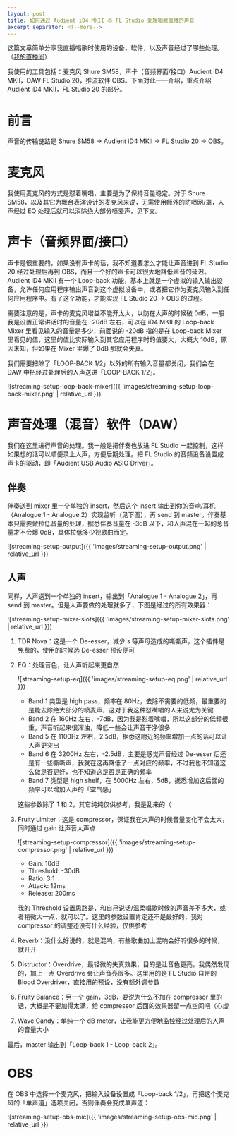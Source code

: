 ```yaml
---
layout: post
title: 如何通过 Audient iD4 MKII 与 FL Studio 处理唱歌直播的声音
excerpt_separator: <!--more-->
---
```


这篇文章简单分享我直播唱歌时使用的设备，软件，以及声音经过了哪些处理。（[我的直播间](https://live.bilibili.com/23711453)）

我使用的工具包括：麦克风 Shure SM58，声卡（音频界面/接口）Audient iD4 MKII，DAW FL Studio 20，推流软件 OBS。下面对此一一介绍，重点介绍 Audient iD4 MKII，FL Studio 20 的部分。

<!--more-->

# 前言

声音的传输链路是 Shure SM58 -> Audient iD4 MKII -> FL Studio 20 -> OBS。

# 麦克风

我使用麦克风的方式是怼着嘴唱，主要是为了保持音量稳定。对于 Shure SM58，以及其它为舞台表演设计的麦克风来说，无需使用额外的防喷网/罩，人声经过 EQ 处理后就可以消除绝大部分喷麦声，见下文。

# 声卡（音频界面/接口）

声卡是很重要的，如果没有声卡的话，我不知道要怎么才能让声音进到 FL Studio 20 经过处理后再到 OBS，而且一个好的声卡可以很大地降低声音的延迟。Audient iD4 MKII 有一个 Loop-back 功能，基本上就是一个虚拟的输入输出设备，允许任何应用程序输出声音到这个虚拟设备中，或者把它作为麦克风输入到任何应用程序中。有了这个功能，才能实现 FL Studio 20 -> OBS 的过程。

需要注意的是，声卡的麦克风增益不能开太大，以防在大声的时候破 0dB，一般我是设置正常讲话时的音量在 -20dB 左右，可以在 iD4 MKII 的 Loop-back Mixer 里看见输入的音量是多少，前面说的 -20dB 指的是在 Loop-back Mixer 里看见的值，这里的值比实际输入到其它应用程序时的值要大，大概大 10dB，原因未知，但如果在 Mixer 里爆了 0dB 那就会失真。

我们需要把除了「LOOP-BACK 1/2」以外的所有输入音量都关闭，我们会在 DAW 中把经过处理后的人声送进「LOOP-BACK 1/2」。

![streaming-setup-loop-back-mixer]({{ 'images/streaming-setup-loop-back-mixer.png' | relative_url }})

# 声音处理（混音）软件（DAW）

我们在这里进行声音的处理。我一般是把伴奏也放进 FL Studio 一起控制，这样如果想的话可以顺便录上人声，方便后期处理。把 FL Studio 的音频设备设置成声卡的驱动，即「Audient USB Audio ASIO Driver」。

## 伴奏

伴奏送到 mixer 里一个单独的 insert，然后这个 insert 输出到你的音响/耳机（Analogue 1 - Analogue 2）实现监听（见下图），再 send 到 master。伴奏基本只需要做拉低音量的处理，据悉伴奏音量在 -3dB 以下，和人声混在一起的总音量才不会爆 0dB，具体拉低多少视歌曲而定。

![streaming-setup-output]({{ 'images/streaming-setup-output.png' | relative_url }})

## 人声

同样，人声送到一个单独的 insert，输出到「Analogue 1 - Analogue 2」，再 send 到 master。但是人声要做的处理就多了，下图是经过的所有效果器：

![streaming-setup-mixer-slots]({{ 'images/streaming-setup-mixer-slots.png' | relative_url }})

1. TDR Nova：这是一个 De-esser，减少 s 等声母造成的嘶嘶声，这个插件是免费的，使用的时候选 De-esser 预设便可

2. EQ：处理音色，让人声听起来更自然

   ![streaming-setup-eq]({{ 'images/streaming-setup-eq.png' | relative_url }})
   
   * Band 1 类型是 high pass，频率在 80Hz，去除不需要的低频，最重要的是能去除绝大部分的喷麦声，这对于我这种怼嘴唱的人来说尤为关键
   * Band 2 在 160Hz 左右，-7dB，因为我是怼着嘴唱，所以这部分的低频很重，声音听起来很浑浊，降低一些会让声音干净很多
   * Band 5 在 1100Hz 左右，2.5dB，据悉这附近的频率增加一点的话可以让人声更突出
   * Band 6 在 3200Hz 左右，-2.5dB，主要是感觉声音经过 De-esser 后还是有一些嘶嘶声，我就在这再降低了一点对应的频率，不过我也不知道这么做是否更好，也不知道这是否是正确的频率
   * Band 7 类型是 high shelf，在 5000Hz 左右，5dB，据悉增加这后面的频率可以增加人声的「空气感」
   
   这些参数除了 1 和 2，其它纯纯仅供参考，我是乱来的（
   
3. Fruity Limiter：这是 compressor，保证我在大声的时候音量变化不会太大，同时通过 gain 让声音大声点

   ![streaming-setup-compressor]({{ 'images/streaming-setup-compressor.png' | relative_url }})

   * Gain: 10dB
   * Threshold: -30dB
   * Ratio: 3:1
   * Attack: 12ms
   * Release: 200ms

   我的 Threshold 设置思路是，和自己说话/温柔唱歌时候的声音差不多大，或者稍微大一点，就可以了。这里的参数设置肯定还不是最好的，我对 compressor 的调整还没有什么经验，仅供参考

4. Reverb：没什么好说的，就是混响，有些歌曲加上混响会好听很多的时候，就开开

5. Distructor：Overdrive，最轻微的失真效果，目的是让音色更亮，我偶然发现的，加上一点 Overdrive 会让声音亮很多。这里用的是 FL Studio 自带的 Blood Overdriver，直接用的预设，没有额外调参数

6. Fruity Balance：另一个 gain，3dB，要说为什么不加在 compressor 里的话，大概是不要加得太满，给 compressor 后面的效果器留一点空间吧（心虚

7. Wave Candy：单纯一个 dB meter，让我能更方便地监控经过处理后的人声的音量大小

最后，master 输出到「Loop-back 1 - Loop-back 2」。

# OBS

在 OBS 中选择一个麦克风，把输入设备设置成「Loop-back 1/2」，再把这个麦克风的「单声道」选项关闭，否则伴奏会变成单声道：

![streaming-setup-obs-mic]({{ 'images/streaming-setup-obs-mic.png' | relative_url }})